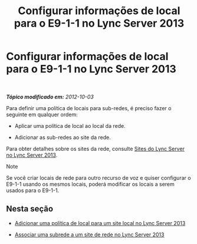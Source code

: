﻿---
title: Configurar informações de local para o E9-1-1 no Lync Server 2013
TOCTitle: Configurar informações de local para o E9-1-1 no Lync Server 2013
ms:assetid: 3373be5c-0a99-437d-9604-05194a96c31e
ms:mtpsurl: https://technet.microsoft.com/pt-br/library/Gg425828(v=OCS.15)
ms:contentKeyID: 49306329
ms.date: 05/19/2016
mtps_version: v=OCS.15
ms.translationtype: HT
---

# Configurar informações de local para o E9-1-1 no Lync Server 2013

 

_**Tópico modificado em:** 2012-10-03_

Para definir uma política de locais para sub-redes, é preciso fazer o seguinte em qualquer ordem:

  - Aplicar uma política de local ao local da rede.

  - Adicionar as sub-redes ao site da rede.

Para obter detalhes sobre os sites da rede, consulte [Sites do Lync Server no Lync Server 2013](lync-server-2013-sites.md).

> [!note]  
> Se você criar locais de rede para outro recurso de voz e quiser configurar o E9-1-1 usando os mesmos locais, poderá modificar os locais a serem usados para o E9-1-1.

## Nesta seção

  - [Adicionar uma política de local para um site local no Lync Server 2013](lync-server-2013-add-a-location-policy-to-a-network-site.md)

  - [Associar uma subrede a um site de rede no Lync Server 2013](lync-server-2013-associate-a-subnet-with-a-network-site.md)

